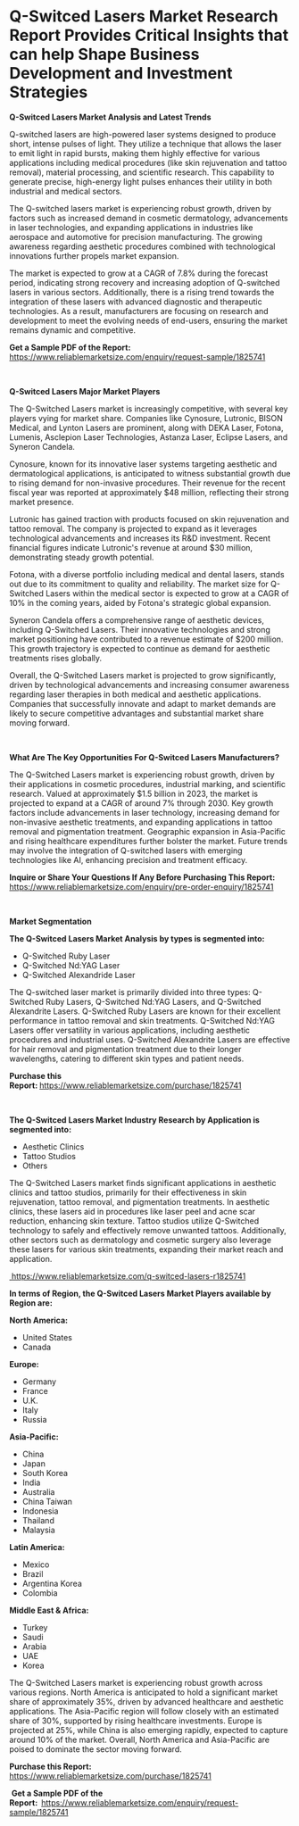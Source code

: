 <p><h1>Q-Switced Lasers Market Research Report Provides Critical Insights that can help Shape Business Development and Investment Strategies</h1></p><p><strong>Q-Switced Lasers Market Analysis and Latest Trends</strong></p>
<p><p>Q-switched lasers are high-powered laser systems designed to produce short, intense pulses of light. They utilize a technique that allows the laser to emit light in rapid bursts, making them highly effective for various applications including medical procedures (like skin rejuvenation and tattoo removal), material processing, and scientific research. This capability to generate precise, high-energy light pulses enhances their utility in both industrial and medical sectors.</p><p>The Q-switched lasers market is experiencing robust growth, driven by factors such as increased demand in cosmetic dermatology, advancements in laser technologies, and expanding applications in industries like aerospace and automotive for precision manufacturing. The growing awareness regarding aesthetic procedures combined with technological innovations further propels market expansion. </p><p>The market is expected to grow at a CAGR of 7.8% during the forecast period, indicating strong recovery and increasing adoption of Q-switched lasers in various sectors. Additionally, there is a rising trend towards the integration of these lasers with advanced diagnostic and therapeutic technologies. As a result, manufacturers are focusing on research and development to meet the evolving needs of end-users, ensuring the market remains dynamic and competitive.</p></p>
<p><strong>Get a Sample PDF of the Report:&nbsp;</strong> <a href="https://www.reliablemarketsize.com/enquiry/request-sample/1825741?utm_campaign=1845&utm_medium=2&utm_source=Github&utm_content=ia&utm_term=14042025&utm_id=q-switced-lasers">https://www.reliablemarketsize.com/enquiry/request-sample/1825741</a></p>
<p>&nbsp;</p>
<p><strong>Q-Switced Lasers Major Market Players</strong></p>
<p><p>The Q-Switched Lasers market is increasingly competitive, with several key players vying for market share. Companies like Cynosure, Lutronic, BISON Medical, and Lynton Lasers are prominent, along with DEKA Laser, Fotona, Lumenis, Asclepion Laser Technologies, Astanza Laser, Eclipse Lasers, and Syneron Candela.</p><p>Cynosure, known for its innovative laser systems targeting aesthetic and dermatological applications, is anticipated to witness substantial growth due to rising demand for non-invasive procedures. Their revenue for the recent fiscal year was reported at approximately $48 million, reflecting their strong market presence.</p><p>Lutronic has gained traction with products focused on skin rejuvenation and tattoo removal. The company is projected to expand as it leverages technological advancements and increases its R&D investment. Recent financial figures indicate Lutronic's revenue at around $30 million, demonstrating steady growth potential.</p><p>Fotona, with a diverse portfolio including medical and dental lasers, stands out due to its commitment to quality and reliability. The market size for Q-Switched Lasers within the medical sector is expected to grow at a CAGR of 10% in the coming years, aided by Fotona's strategic global expansion.</p><p>Syneron Candela offers a comprehensive range of aesthetic devices, including Q-Switched Lasers. Their innovative technologies and strong market positioning have contributed to a revenue estimate of $200 million. This growth trajectory is expected to continue as demand for aesthetic treatments rises globally.</p><p>Overall, the Q-Switched Lasers market is projected to grow significantly, driven by technological advancements and increasing consumer awareness regarding laser therapies in both medical and aesthetic applications. Companies that successfully innovate and adapt to market demands are likely to secure competitive advantages and substantial market share moving forward.</p></p>
<p>&nbsp;</p>
<p><strong>What Are The Key Opportunities For Q-Switced Lasers Manufacturers?</strong></p>
<p><p>The Q-Switched Lasers market is experiencing robust growth, driven by their applications in cosmetic procedures, industrial marking, and scientific research. Valued at approximately $1.5 billion in 2023, the market is projected to expand at a CAGR of around 7% through 2030. Key growth factors include advancements in laser technology, increasing demand for non-invasive aesthetic treatments, and expanding applications in tattoo removal and pigmentation treatment. Geographic expansion in Asia-Pacific and rising healthcare expenditures further bolster the market. Future trends may involve the integration of Q-switched lasers with emerging technologies like AI, enhancing precision and treatment efficacy.</p></p>
<p><strong>Inquire or Share Your Questions If Any Before Purchasing This Report:</strong> <a href="https://www.reliablemarketsize.com/enquiry/pre-order-enquiry/1825741?utm_campaign=1845&utm_medium=2&utm_source=Github&utm_content=ia&utm_term=14042025&utm_id=q-switced-lasers">https://www.reliablemarketsize.com/enquiry/pre-order-enquiry/1825741</a></p>
<p>&nbsp;</p>
<p><strong>Market Segmentation</strong></p>
<p><strong>The Q-Switced Lasers Market Analysis by types is segmented into:</strong></p>
<p><ul><li>Q-Switched Ruby Laser</li><li>Q-Switched Nd:YAG Laser</li><li>Q-Switched Alexandride Laser</li></ul></p>
<p><p>The Q-switched laser market is primarily divided into three types: Q-Switched Ruby Lasers, Q-Switched Nd:YAG Lasers, and Q-Switched Alexandrite Lasers. Q-Switched Ruby Lasers are known for their excellent performance in tattoo removal and skin treatments. Q-Switched Nd:YAG Lasers offer versatility in various applications, including aesthetic procedures and industrial uses. Q-Switched Alexandrite Lasers are effective for hair removal and pigmentation treatment due to their longer wavelengths, catering to different skin types and patient needs.</p></p>
<p><strong>Purchase this Report:&nbsp;</strong><a href="https://www.reliablemarketsize.com/purchase/1825741?utm_campaign=1845&utm_medium=2&utm_source=Github&utm_content=ia&utm_term=14042025&utm_id=q-switced-lasers">https://www.reliablemarketsize.com/purchase/1825741</a></p>
<p>&nbsp;</p>
<p><strong>The Q-Switced Lasers Market Industry Research by Application is segmented into:</strong></p>
<p><ul><li>Aesthetic Clinics</li><li>Tattoo Studios</li><li>Others</li></ul></p>
<p><p>The Q-Switched Lasers market finds significant applications in aesthetic clinics and tattoo studios, primarily for their effectiveness in skin rejuvenation, tattoo removal, and pigmentation treatments. In aesthetic clinics, these lasers aid in procedures like laser peel and acne scar reduction, enhancing skin texture. Tattoo studios utilize Q-Switched technology to safely and effectively remove unwanted tattoos. Additionally, other sectors such as dermatology and cosmetic surgery also leverage these lasers for various skin treatments, expanding their market reach and application.</p></p>
<p><a href="https://www.reliablemarketsize.com/q-switced-lasers-r1825741?utm_campaign=1845&utm_medium=2&utm_source=Github&utm_content=ia&utm_term=14042025&utm_id=q-switced-lasers">&nbsp;https://www.reliablemarketsize.com/q-switced-lasers-r1825741</a></p>
<p><strong>In terms of Region, the Q-Switced Lasers Market Players available by Region are:</strong></p>
<p>
    <p> <strong> North America: </strong>
        <ul>
            <li>United States</li>
            <li>Canada</li>
        </ul>
        </p> 
    <p> <strong> Europe: </strong>
        <ul>
            <li>Germany</li>
            <li>France</li>
            <li>U.K.</li>
            <li>Italy</li>
            <li>Russia</li>
        </ul>
        </p> 
    <p> <strong> Asia-Pacific: </strong>
        <ul>
            <li>China</li>
            <li>Japan</li>
            <li>South Korea</li>
            <li>India</li>
            <li>Australia</li>
            <li>China Taiwan</li>
            <li>Indonesia</li>
            <li>Thailand</li>
            <li>Malaysia</li>
        </ul>
        </p> 
    <p> <strong> Latin America: </strong>
        <ul>
            <li>Mexico</li>
            <li>Brazil</li>
            <li>Argentina Korea</li>
            <li>Colombia</li>
        </ul>
        </p> 
    <p> <strong> Middle East & Africa: </strong>
        <ul>
            <li>Turkey</li>
            <li>Saudi</li>
            <li>Arabia</li>
            <li>UAE</li>
            <li>Korea</li>
        </ul>
    </p>
    </p>
<p><p>The Q-Switched Lasers market is experiencing robust growth across various regions. North America is anticipated to hold a significant market share of approximately 35%, driven by advanced healthcare and aesthetic applications. The Asia-Pacific region will follow closely with an estimated share of 30%, supported by rising healthcare investments. Europe is projected at 25%, while China is also emerging rapidly, expected to capture around 10% of the market. Overall, North America and Asia-Pacific are poised to dominate the sector moving forward.</p></p>
<p><strong>Purchase this Report: </strong><a href="https://www.reliablemarketsize.com/purchase/1825741?utm_campaign=1845&utm_medium=2&utm_source=Github&utm_content=ia&utm_term=14042025&utm_id=q-switced-lasers">https://www.reliablemarketsize.com/purchase/1825741</a></p>
<p>&nbsp;<strong>Get a Sample PDF of the Report:&nbsp;&nbsp;</strong><a href="https://www.reliablemarketsize.com/enquiry/request-sample/1825741?utm_campaign=1845&utm_medium=2&utm_source=Github&utm_content=ia&utm_term=14042025&utm_id=q-switced-lasers">https://www.reliablemarketsize.com/enquiry/request-sample/1825741</a></p>
<p><strong></strong></p>
<p><p></p><p></p><p></p></p>